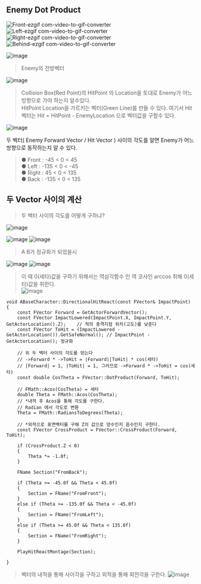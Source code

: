 ## Enemy Dot Product

![Front-ezgif com-video-to-gif-converter](https://github.com/showhohxc/Unreal5/assets/98040028/d5fe249a-34b8-493e-8584-cbf2cdf987a3)
![Left-ezgif com-video-to-gif-converter](https://github.com/showhohxc/Unreal5/assets/98040028/73c7bdcb-ba3a-4b47-9b0d-ea62db7449f4)
![Right-ezgif com-video-to-gif-converter](https://github.com/showhohxc/Unreal5/assets/98040028/f4311718-4e1a-4a32-8586-c8a830e23614)
![Behind-ezgif com-video-to-gif-converter](https://github.com/showhohxc/Unreal5/assets/98040028/530c97e2-367f-48ce-b9ae-33227a4b2c32)


![image](https://github.com/showhohxc/Unreal5/assets/98040028/a0a9db82-8aa7-4b3c-b347-da5ef0592d46)

> Enemy의 전방벡터

![image](https://github.com/showhohxc/Unreal5/assets/98040028/9202e8ab-1379-4c63-a9f2-d6a79a6eb5a1)

> Collision Box(Red Point)의 HitPoint 의 Location을 토대로 Enemy가 어느 방향으로 가야 하는지 알수있다. </br>
> HitPoint Location을 가르키는 벡터(Green Line)를 만들 수 있다. 여기서 Hit 벡터는 Hit = HitPoint - EnemyLocation 으로 벡터값을 구할수 있다.</br>

![image](https://github.com/showhohxc/Unreal5/assets/98040028/80f43967-66ec-4a57-9a32-30e0b4d80f33)

두 벡터( Enemy Forward Vector / Hit Vector ) 사이의 각도를 알면 Enemy가 어느 방향으로 동작하는지 알 수 있다.
> ● Front : -45 < 0 < 45 </br>
> ● Left : -135 < 0 < -45 </br>
> ● Right : 45 < 0 < 135 </br>
> ● Back : -135 < 0 < 135 </br>


## 두 Vector 사이의 계산

> 두 벡터 사이의 각도를 어떻게 구하냐?

![image](https://github.com/showhohxc/Unreal5/assets/98040028/7e674d95-a842-4033-9431-bf5d0b505ab2)

![image](https://github.com/showhohxc/Unreal5/assets/98040028/40cc12c2-2db1-4f3f-bd14-9b2d63e82338)
![image](https://github.com/showhohxc/Unreal5/assets/98040028/1d90db06-f879-4266-8b80-3bfd37147b11)

> A B가 정규화가 되었을시
> 
![image](https://github.com/showhohxc/Unreal5/assets/98040028/ae1f0e79-0b58-40bd-a343-cdefb1f6697f)
![image](https://github.com/showhohxc/Unreal5/assets/98040028/ec7aa2c1-6f7a-478c-b733-b09b36ce2b4d)</br>

> 이 때 0(세타)값을 구하기 위해서는 역삼각함수 인 역 코사인 arccos 취해 0(세타)값을 취한다.</br>
![image](https://github.com/showhohxc/Unreal5/assets/98040028/c49ea110-4a53-40e6-a181-23b8f1132466)

```
void ABaseCharacter::DirectionalHitReact(const FVector& ImpactPoint)
{
	const FVector Forward = GetActorForwardVector();
	const FVector ImpactLowered(ImpactPoint.X, ImpactPoint.Y, GetActorLocation().Z);	// 적의 충격지점 위치(고도)를 낮춘다
	const FVector ToHit = (ImpactLowered - GetActorLocation()).GetSafeNormal();	// ImpactPoint - GetActorLocation(); 정규화

	// 위 두 벡터 사이의 각도를 얻는다
	// ->Forward * ->ToHit = |Forward||ToHit| * cos(세타)
	// |Forward| = 1, |ToHit| = 1, 그러므로 ->Forward * ->ToHit = cos(세타)
	const double CosTheta = FVector::DotProduct(Forward, ToHit);

	// FMath::Acos(CosTheta) = 세타
	double Theta = FMath::Acos(CosTheta);
	// *내적 후 Acos을 통해 각도를 구한다.
	// Radian 에서 각도로 변환
	Theta = FMath::RadiansToDegrees(Theta);

	// *외적으로 표면벡터를 구해 Z의 값으로 양수인지 음수인지 구한다.
	const FVector CrossProduct = FVector::CrossProduct(Forward, ToHit);

	if (CrossProduct.Z < 0)
	{
		Theta *= -1.0f;
	}

	FName Section("FromBack");

	if (Theta >= -45.0f && Theta < 45.0f)
	{
		Section = FName("FromFront");
	}
	else if (Theta >= -135.0f && Theta < -45.0f)
	{
		Section = FName("FromLeft");
	}
	else if (Theta >= 45.0f && Theta < 135.0f)
	{
		Section = FName("FromRight");
	}

	PlayHitReactMontage(Section);

}
```


> 벡터의 내적을 통해 사이각을 구하고 외적을 통해 회전각을 구한다.
![image](https://github.com/showhohxc/Unreal5/assets/98040028/a6adf14c-9664-4956-9dc3-e85056f68d6b)
